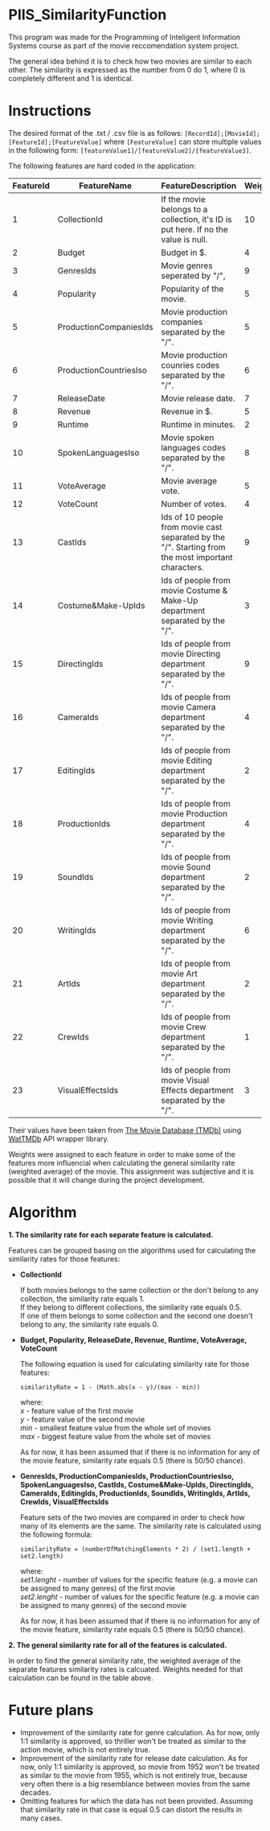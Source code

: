 PIIS_SimilarityFunction
=======================
This program was made for the Programming of Inteligent Information Systems course as part of the movie reccomendation system project.

The general idea behind it is to check how two movies are similar to each other. The similarity is expressed as the number from 0 do 1, where 0 is completely different and 1 is identical.

Instructions
=======================
The desired format of the .txt / .csv file is as follows: `[RecordId];[MovieId];[FeatureId];[FeatureValue]` where `[FeatureValue]` can store multiple values in the following form: `[featureValue1]/[featureValue2]/[featureValue3]`.

The following features are hard coded in the application:

FeatureId | FeatureName | FeatureDescription | Weight
--- | --- | --- | ---
1 | CollectionId | If the movie belongs to a collection, it's ID is put here. If no the value is null. | 10
2 | Budget | Budget in $. | 4
3 | GenresIds | Movie genres seperated by "/", | 9
4 | Popularity | Popularity of the movie. | 5
5 | ProductionCompaniesIds | Movie production companies separated by the "/". | 5
6 | ProductionCountriesIso | Movie production counries codes separated by the "/". | 6
7 | ReleaseDate | Movie release date. | 7
8 | Revenue | Revenue in $. | 5
9 | Runtime | Runtime in minutes. | 2
10 | SpokenLanguagesIso | Movie spoken languages codes separated by the "/". | 8
11 | VoteAverage | Movie average vote. | 5
12 | VoteCount | Number of votes. | 4
13 | CastIds | Ids of 10 people from movie cast separated by the "/". Starting from the most important characters. | 9
14 | Costume&Make-UpIds | Ids of people from movie Costume & Make-Up department separated by the "/". | 3
15 | DirectingIds | Ids of people from movie Directing department separated by the "/". | 9
16 | CameraIds | Ids of people from movie Camera department separated by the "/". | 4
17 | EditingIds | Ids of people from movie Editing department separated by the "/". | 2
18 | ProductionIds | Ids of people from movie Production department separated by the "/". | 4
19 | SoundIds | Ids of people from movie Sound department separated by the "/". | 2
20 | WritingIds | Ids of people from movie Writing department separated by the "/". | 6
21 | ArtIds | Ids of people from movie Art department separated by the "/". | 2
22 | CrewIds | Ids of people from movie Crew department separated by the "/". | 1
23 | VisualEffectsIds | Ids of people from movie Visual Effects department separated by the "/". | 3

Their values have been taken from [The Movie Database (TMDb)](https://www.themoviedb.org/) using [WatTMDb](http://wattmdb.codeplex.com/) API wrapper library.

Weights were assigned to each feature in order to make some of the features more influencial when calculating the general similarity rate (weighted average) of the movie. This assignment was subjective and it is possible that it will change during the project development.

Algorithm
=======================
**1. The similarity rate for each separate feature is calculated.**
   
  Features can be grouped basing on the algorithms used for calculating the similarity rates for those features:
  * **CollectionId**
  
    If both movies belongs to the same collection or the don't belong to any collection, the similarity rate equals 1.  
    If they belong to different collections, the similarity rate equals 0.5.  
    If one of them belongs to some collection and the second one doesn't belong to any, the similarity rate equals 0.

  * **Budget, Popularity, ReleaseDate, Revenue, Runtime, VoteAverage, VoteCount**
  
    The following equation is used for calculating similarity rate for those features:

    `similarityRate = 1 - (Math.abs(x - y)/(max - min))`
    
    where:  
    _x_ - feature value of the first movie  
    _y_ - feature value of the second movie  
    _min_ - smallest feature value from the whole set of movies  
    _max_ - biggest feature value from the whole set of movies  
    
    As for now, it has been assumed that if there is no information for any of the movie feature, similarity rate equals 0.5 (there is 50/50 chance).
  
  * **GenresIds, ProductionCompaniesIds, ProductionCountriesIso, SpokenLanguagesIso, CastIds, Costume&Make-UpIds, DirectingIds, CameraIds, EditingIds, ProductionIds, SoundIds, WritingIds, ArtIds, CrewIds, VisualEffectsIds**
  
    Feature sets of the two movies are compared in order to check how many of its elements are the same. The similarity rate is calculated using the following formula:

    `similarityRate = (numberOfMatchingElements * 2) / (set1.length + set2.length)`
    
    where:  
    _set1.lenght_ - number of values for the specific feature (e.g. a movie can be assigned to many genres) of the first movie  
    _set2.lenght_ - number of values for the specific feature (e.g. a movie can be assigned to many genres) of the second movie  
    
    As for now, it has been assumed that if there is no information for any of the movie feature, similarity rate equals 0.5 (there is 50/50 chance).
    
**2. The general similarity rate for all of the features is calculated.**

   In order to find the general similarity rate, the weighted average of the separate features similarity rates is calcuated. Weights needed for that calculation can be found in the table above.

Future plans
=======================
* Improvement of the similarity rate for genre calculation. As for now, only 1:1 similarity is approved, so thriller won't be treated as similar to the action movie, which is not entirely true.
* Improvement of the similarity rate for release date calculation. As for now, only 1:1 similarity is approved, so movie from 1952 won't be treated as similar to the movie from 1955, which is not entirely true, because very often there is a big resemblance between movies from the same decades.
* Omitting features for which the data has not been provided. Assuming that similarity rate in that case is equal 0.5 can distort the results in many cases.
